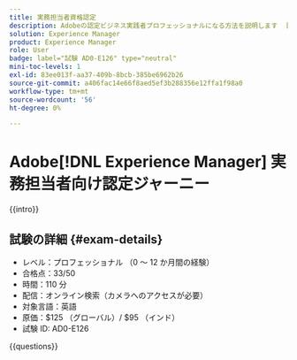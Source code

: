 ```yaml
---
title: 実務担当者資格認定
description: Adobeの認定ビジネス実践者プロフェッショナルになる方法を説明します  [!DNL Experience Manager]。
solution: Experience Manager
product: Experience Manager
role: User
badge: label="試験 AD0-E126" type="neutral"
mini-toc-levels: 1
exl-id: 83ee013f-aa37-409b-8bcb-385be6962b26
source-git-commit: a406fac14e66f8aed5ef3b288356e12ffa1f98a0
workflow-type: tm+mt
source-wordcount: '56'
ht-degree: 0%

---
```


# Adobe[!DNL Experience Manager] 実務担当者向け認定ジャーニー

{{intro}}

## 試験の詳細 {#exam-details}

* レベル：プロフェッショナル （0 ～ 12 か月間の経験）
* 合格点：33/50
* 時間：110 分
* 配信：オンライン検索（カメラへのアクセスが必要）
* 対象言語：英語
* 原価：$125 （グローバル）/ $95 （インド）
* 試験 ID: AD0-E126

{{questions}}

